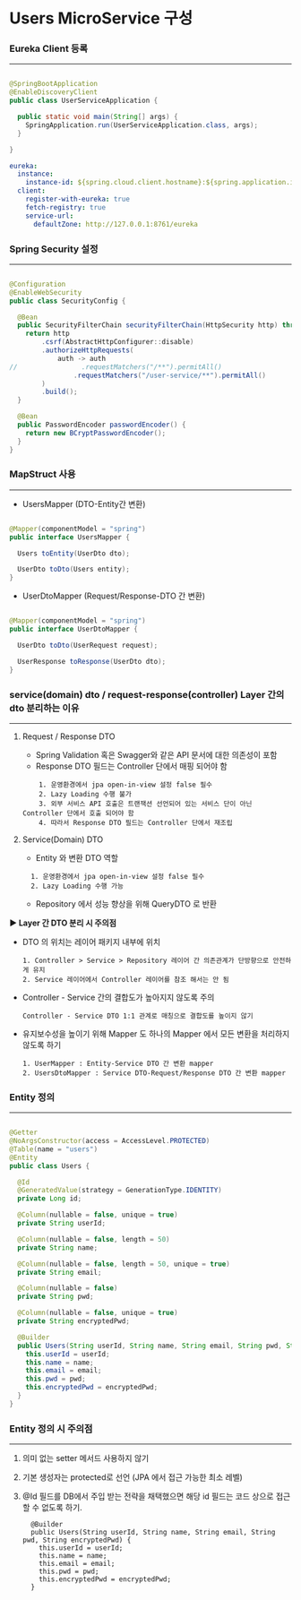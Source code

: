 # Users MicroService 구성

### Eureka Client 등록

***

```java

@SpringBootApplication
@EnableDiscoveryClient
public class UserServiceApplication {

  public static void main(String[] args) {
    SpringApplication.run(UserServiceApplication.class, args);
  }

}

```

```yaml
eureka:
  instance:
    instance-id: ${spring.cloud.client.hostname}:${spring.application.instance_id:${random.value}}
  client:
    register-with-eureka: true
    fetch-registry: true
    service-url:
      defaultZone: http://127.0.0.1:8761/eureka
```

### Spring Security 설정

***

```java

@Configuration
@EnableWebSecurity
public class SecurityConfig {

  @Bean
  public SecurityFilterChain securityFilterChain(HttpSecurity http) throws Exception {
    return http
        .csrf(AbstractHttpConfigurer::disable)
        .authorizeHttpRequests(
            auth -> auth
//                .requestMatchers("/**").permitAll()
                .requestMatchers("/user-service/**").permitAll()
        )
        .build();
  }

  @Bean
  public PasswordEncoder passwordEncoder() {
    return new BCryptPasswordEncoder();
  }
}

```

### MapStruct 사용

***

- UsersMapper (DTO-Entity간 변환)

```java

@Mapper(componentModel = "spring")
public interface UsersMapper {

  Users toEntity(UserDto dto);

  UserDto toDto(Users entity);
}

```

- UserDtoMapper (Request/Response-DTO 간 변환)

```java

@Mapper(componentModel = "spring")
public interface UserDtoMapper {

  UserDto toDto(UserRequest request);

  UserResponse toResponse(UserDto dto);
}

```

### service(domain) dto / request-response(controller) Layer 간의 dto 분리하는 이유

***

1. Request / Response DTO
    - Spring Validation 혹은 Swagger와 같은 API 문서에 대한 의존성이 포함
    - Response DTO 필드는 Controller 단에서 매핑 되어야 함
    ```
        1. 운영환경에서 jpa open-in-view 설정 false 필수
        2. Lazy Loading 수행 불가 
        3. 외부 서비스 API 호출은 트랜잭션 선언되어 있는 서비스 단이 아닌 Controller 단에서 호출 되어야 함
        4. 따라서 Response DTO 필드는 Controller 단에서 재조립
    ```

2. Service(Domain) DTO
    - Entity 와 변환 DTO 역할
    ```
      1. 운영환경에서 jpa open-in-view 설정 false 필수
      2. Lazy Loading 수행 가능
    ```

    - Repository 에서 성능 향상을 위해 QueryDTO 로 반환

**► Layer 간 DTO 분리 시 주의점**

- DTO 의 위치는 레이어 패키지 내부에 위치

    ```
    1. Controller > Service > Repository 레이어 간 의존관계가 단방향으로 안전하게 유지
    2. Service 레이어에서 Controller 레이어를 참조 해서는 안 됨
    ```

- Controller - Service 간의 결합도가 높아지지 않도록 주의
    ```
    Controller - Service DTO 1:1 관계로 매칭으로 결합도를 높이지 않기
    ```

- 유지보수성을 높이기 위해 Mapper 도 하나의 Mapper 에서 모든 변환을 처리하지 않도록 하기
  ```
  1. UserMapper : Entity-Service DTO 간 변환 mapper
  2. UsersDtoMapper : Service DTO-Request/Response DTO 간 변환 mapper
  ```

### Entity 정의

***

```java

@Getter
@NoArgsConstructor(access = AccessLevel.PROTECTED)
@Table(name = "users")
@Entity
public class Users {

  @Id
  @GeneratedValue(strategy = GenerationType.IDENTITY)
  private Long id;

  @Column(nullable = false, unique = true)
  private String userId;

  @Column(nullable = false, length = 50)
  private String name;

  @Column(nullable = false, length = 50, unique = true)
  private String email;

  @Column(nullable = false)
  private String pwd;

  @Column(nullable = false, unique = true)
  private String encryptedPwd;

  @Builder
  public Users(String userId, String name, String email, String pwd, String encryptedPwd) {
    this.userId = userId;
    this.name = name;
    this.email = email;
    this.pwd = pwd;
    this.encryptedPwd = encryptedPwd;
  }
}

```

### Entity 정의 시 주의점

***

1. 의미 없는 setter 메서드 사용하지 않기
2. 기본 생성자는 protected로 선언 (JPA 에서 접근 가능한 최소 레벨)
3. @Id 필드를 DB에서 주입 받는 전략을 채택했으면 해당 id 필드는 코드 상으로 접근할 수 없도록 하기.

    ```
      @Builder
      public Users(String userId, String name, String email, String pwd, String encryptedPwd) {
        this.userId = userId;
        this.name = name;
        this.email = email;
        this.pwd = pwd;
        this.encryptedPwd = encryptedPwd;
      }
    ```